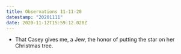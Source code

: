 ```yaml
---
title: Observations 11-11-20
datestamp: "20201111"
date: 2020-11-12T15:59:12.020Z
---
```

- That Casey gives me, a Jew, the honor of putting the star on her Christmas tree.